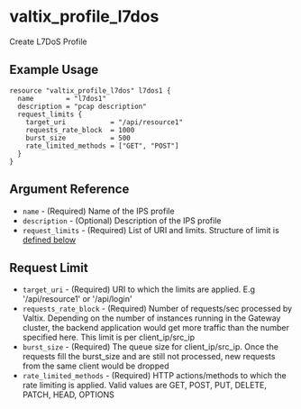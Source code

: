 # valtix_profile_l7dos

Create L7DoS Profile

## Example Usage

```hcl
resource "valtix_profile_l7dos" l7dos1 {
  name        = "l7dos1"
  description = "pcap description"
  request_limits {
    target_uri           = "/api/resource1"
    requests_rate_block  = 1000
    burst_size           = 500
    rate_limited_methods = ["GET", "POST"]
  }
}
```

## Argument Reference

* `name` - (Required) Name of the IPS profile
* `description` - (Optional) Description of the IPS profile
* `request_limits` - (Required) List of URI and limits. Structure of limit is [defined below](#request-limit)

## Request Limit

* `target_uri` - (Required) URI to which the limits are applied. E.g '/api/resource1' or '/api/login'
* `requests_rate_block` - (Required) Number of requests/sec processed by Valtix. Depending on the number of instances running in the Gateway cluster, the backend application would get more traffic than the number specified here. This limit is per client_ip/src_ip
* `burst_size` - (Required) The queue size for client_ip/src_ip. Once the requests fill the burst_size and are still not processed, new requests from the same client would be dropped
* `rate_limited_methods` - (Required) HTTP actions/methods to which the rate limiting is applied. Valid values are GET, POST, PUT, DELETE, PATCH, HEAD, OPTIONS
